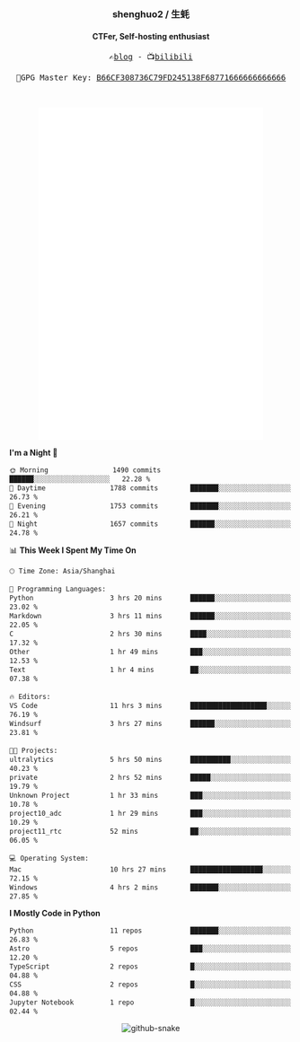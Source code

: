 <h3 align="center"> shenghuo2 / 生蚝 </h3>
<h4 align="center" >CTFer, Self-hosting enthusiast</h3>


<p align="center">
  <samp>
    ✍️<a href="https://blog.shenghuo2.top/">blog</a> -
    📺<a href="https://space.bilibili.com/85894935">bilibili</a>
  </samp>
</p>
<p align="center">
  <samp>
     🔐GPG Master Key: <a align="center" href="https://github.com/shenghuo2.gpg">B66CF308736C79FD245138F68771666666666666</a>
  </samp>
</p>
<br>
<p align="center">
  <a href="https://github.com/shenghuo2">
    <img width="400" align="top" src="https://github.com/shenghuo2/shenghuo2/blob/main/metrics.left.svg" />
  </a>
  <a href="https://github.com/shenghuo2">
    <img width="400" align="top" src="https://github.com/shenghuo2/shenghuo2/blob/main/metrics.right.svg" />
  </a>
</p>


<!--START_SECTION:waka-->
**I'm a Night 🦉** 

```text
🌞 Morning                1490 commits        ██████░░░░░░░░░░░░░░░░░░░   22.28 % 
🌆 Daytime                1788 commits        ███████░░░░░░░░░░░░░░░░░░   26.73 % 
🌃 Evening                1753 commits        ███████░░░░░░░░░░░░░░░░░░   26.21 % 
🌙 Night                  1657 commits        ██████░░░░░░░░░░░░░░░░░░░   24.78 % 
```


📊 **This Week I Spent My Time On** 

```text
🕑︎ Time Zone: Asia/Shanghai

💬 Programming Languages: 
Python                   3 hrs 20 mins       ██████░░░░░░░░░░░░░░░░░░░   23.02 % 
Markdown                 3 hrs 11 mins       ██████░░░░░░░░░░░░░░░░░░░   22.05 % 
C                        2 hrs 30 mins       ████░░░░░░░░░░░░░░░░░░░░░   17.32 % 
Other                    1 hr 49 mins        ███░░░░░░░░░░░░░░░░░░░░░░   12.53 % 
Text                     1 hr 4 mins         ██░░░░░░░░░░░░░░░░░░░░░░░   07.38 % 

🔥 Editors: 
VS Code                  11 hrs 3 mins       ███████████████████░░░░░░   76.19 % 
Windsurf                 3 hrs 27 mins       ██████░░░░░░░░░░░░░░░░░░░   23.81 % 

🐱‍💻 Projects: 
ultralytics              5 hrs 50 mins       ██████████░░░░░░░░░░░░░░░   40.23 % 
private                  2 hrs 52 mins       █████░░░░░░░░░░░░░░░░░░░░   19.79 % 
Unknown Project          1 hr 33 mins        ███░░░░░░░░░░░░░░░░░░░░░░   10.78 % 
project10_adc            1 hr 29 mins        ███░░░░░░░░░░░░░░░░░░░░░░   10.29 % 
project11_rtc            52 mins             ██░░░░░░░░░░░░░░░░░░░░░░░   06.05 % 

💻 Operating System: 
Mac                      10 hrs 27 mins      ██████████████████░░░░░░░   72.15 % 
Windows                  4 hrs 2 mins        ███████░░░░░░░░░░░░░░░░░░   27.85 % 
```

**I Mostly Code in Python** 

```text
Python                   11 repos            ███████░░░░░░░░░░░░░░░░░░   26.83 % 
Astro                    5 repos             ███░░░░░░░░░░░░░░░░░░░░░░   12.20 % 
TypeScript               2 repos             █░░░░░░░░░░░░░░░░░░░░░░░░   04.88 % 
CSS                      2 repos             █░░░░░░░░░░░░░░░░░░░░░░░░   04.88 % 
Jupyter Notebook         1 repo              █░░░░░░░░░░░░░░░░░░░░░░░░   02.44 % 
```




<!--END_SECTION:waka-->


<div align="center">
  <picture>
    <source media="(prefers-color-scheme: dark)" srcset="https://gist.githubusercontent.com/shenghuo2/bfce20b14ab0484cef03bae6e60e0b3a/raw/github-snake-dark.svg" />
    <source media="(prefers-color-scheme: light)" srcset="https://gist.githubusercontent.com/shenghuo2/bfce20b14ab0484cef03bae6e60e0b3a/raw/github-snake.svg" />
    <img alt="github-snake" src="https://gist.githubusercontent.com/shenghuo2/bfce20b14ab0484cef03bae6e60e0b3a/raw/github-snake.svg" />
  </picture>
</div>

<!--
**shenghuo2/shenghuo2** is a ✨ _special_ ✨ repository because its `README.md` (this file) appears on your GitHub profile.

Here are some ideas to get you started:

- 🔭 I’m currently working on ...
- 🌱 I’m currently learning ...
- 👯 I’m looking to collaborate on ...
- 🤔 I’m looking for help with ...
- 💬 Ask me about ...
- 📫 How to reach me: ...
- 😄 Pronouns: ...
- ⚡ Fun fact: ...
-->
